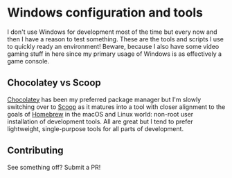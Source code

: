 # Windows configuration and tools

I don't use Windows for development most of the time but every now and then I have a reason to test something. These are the tools and scripts I use to quickly ready an environment! Beware, because I also have some video gaming stuff in here since my primary usage of Windows is as effectively a game console.

## Chocolatey vs Scoop

[Chocolatey](http://chocolatey.org/) has been my preferred package manager but I'm slowly switching over to [Scoop](https://scoop.sh/) as it matures into a tool with closer alignment to the goals of [Homebrew](https://brew.sh) in the macOS and Linux world: non-root user installation of development tools. All are great but I tend to prefer lightweight, single-purpose tools for all parts of development.

## Contributing

See something off? Submit a PR!
